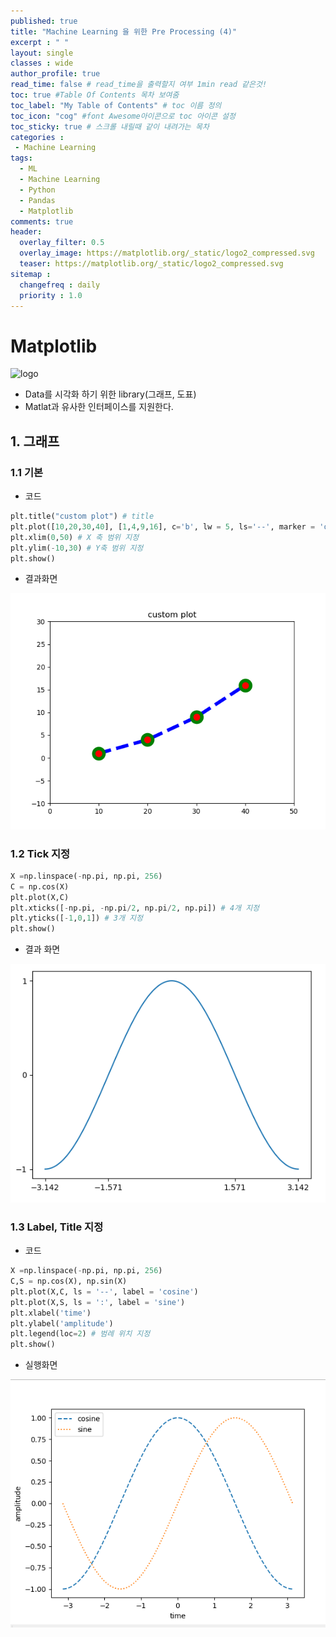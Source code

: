 ```yaml
---
published: true
title: "Machine Learning 을 위한 Pre Processing (4)"
excerpt : " "
layout: single
classes : wide
author_profile: true
read_time: false # read_time을 출력할지 여부 1min read 같은것!
toc: true #Table Of Contents 목차 보여줌
toc_label: "My Table of Contents" # toc 이름 정의
toc_icon: "cog" #font Awesome아이콘으로 toc 아이콘 설정
toc_sticky: true # 스크롤 내릴때 같이 내려가는 목차
categories :
 - Machine Learning
tags: 
  - ML
  - Machine Learning
  - Python
  - Pandas
  - Matplotlib
comments: true
header:
  overlay_filter: 0.5
  overlay_image: https://matplotlib.org/_static/logo2_compressed.svg
  teaser: https://matplotlib.org/_static/logo2_compressed.svg
sitemap :
  changefreq : daily
  priority : 1.0
---
```


# Matplotlib

![logo](https://img1.daumcdn.net/thumb/R800x0/?scode=mtistory2&fname=https%3A%2F%2Ft1.daumcdn.net%2Fcfile%2Ftistory%2F99F963385B1E17B318)

- Data를 시각화 하기 위한 library(그래프, 도표)
- Matlat과 유사한 인터페이스를 지원한다.

## 1. 그래프

### 1.1 기본

- 코드

~~~python
plt.title("custom plot") # title
plt.plot([10,20,30,40], [1,4,9,16], c='b', lw = 5, ls='--', marker = 'o', ms=15, mec='g', mew =5, mfc = 'r')
plt.xlim(0,50) # X 축 범위 지정
plt.ylim(-10,30) # Y축 범위 지정
plt.show()
~~~

- 결과화면

![ss](/assets/images/Figure_1.png)

### 1.2 Tick 지정

~~~python
X =np.linspace(-np.pi, np.pi, 256)
C = np.cos(X)
plt.plot(X,C)
plt.xticks([-np.pi, -np.pi/2, np.pi/2, np.pi]) # 4개 지정
plt.yticks([-1,0,1]) # 3개 지정
plt.show()
~~~

- 결과 화면

![](/assets/images/2019-10-31-11-08-51.png)

### 1.3 Label, Title 지정

- 코드

~~~python
X =np.linspace(-np.pi, np.pi, 256)
C,S = np.cos(X), np.sin(X)
plt.plot(X,C, ls = '--', label = 'cosine')
plt.plot(X,S, ls = ':', label = 'sine')
plt.xlabel('time')
plt.ylabel('amplitude')
plt.legend(loc=2) # 범례 위치 지정
plt.show()
~~~

- 실행화면

![](/assets/images/2019-10-31-11-02-41.png)